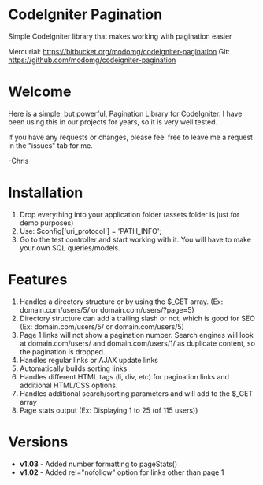 CodeIgniter Pagination
======================
Simple CodeIgniter library that makes working with pagination easier

Mercurial: https://bitbucket.org/modomg/codeigniter-pagination
Git: https://github.com/modomg/codeigniter-pagination

Welcome
=======
Here is a simple, but powerful, Pagination Library for CodeIgniter. I have been using this in our projects for years, so it is very well tested.

If you have any requests or changes, please feel free to leave me a request in the "issues" tab for me.

-Chris

Installation
============
1. Drop everything into your application folder (assets folder is just for demo purposes)
2. Use: $config['uri_protocol'] = 'PATH_INFO';
3. Go to the test controller and start working with it. You will have to make your own SQL queries/models. 

Features
========
1. Handles a directory structure or by using the $_GET array. (Ex: domain.com/users/5/ or domain.com/users/?page=5)
2. Directory structure can add a trailing slash or not, which is good for SEO (Ex: domain.com/users/5/ or domain.com/users/5)
3. Page 1 links will not show a pagination number. Search engines will look at domain.com/users/ and domain.com/users/1/ as duplicate content, so the pagination is dropped.
4. Handles regular links or AJAX update links
5. Automatically builds sorting links
6. Handles different HTML tags (li, div, etc) for pagination links and additional HTML/CSS options.
7. Handles additional search/sorting parameters and will add to the $_GET array
8. Page stats output (Ex: Displaying 1 to 25 (of 115 users))

Versions
========
* **v1.03** - Added number formatting to pageStats()
* **v1.02** - Added rel="nofollow" option for links other than page 1